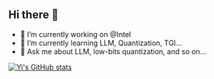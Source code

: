 ## Hi there 👋

<!--
**yiliu30/yiliu30** is a ✨ _special_ ✨ repository because its `README.md` (this file) appears on your GitHub profile.

Here are some ideas to get you started:

- 🔭 I’m currently working on ...
- 🌱 I’m currently learning ...
- 👯 I’m looking to collaborate on ...
- 🤔 I’m looking for help with ...
- 💬 Ask me about ...
- 📫 How to reach me: ...
- 😄 Pronouns: ...
- ⚡ Fun fact: ...
-->

- 🔭 I’m currently working on @Intel
- 🌱 I’m currently learning LLM, Quantization, TGI...
- 💬 Ask me about LLM, low-bits quantization, and so on...

[![Yi's GitHub stats](https://github-readme-stats.vercel.app/api?username=yiliu30&count_private=true&show_icons=true)](https://github.com/yiliu30)


